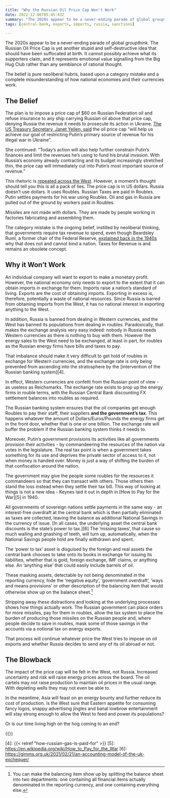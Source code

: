```yaml
---
title: "Why the Russian Oil Price Cap Won't Work"
date: 2022-12-06T05:45:43Z
summary: "The 2020s appear to be a never-ending parade of global groupthink. The Russian Oil Price Cap is yet another stupid and self-destructive idea that should have been suffocated at birth. It cannot possibly achieve what its supporters claim, and it represents emotional value signalling from the Big Hug Club rather than any semblance of rational thought."
tags: [central-bank, exports, imports, russia, sanctions]

---
```

The 2020s appear to be a never-ending parade of global groupthink. The
Russian Oil Price Cap is yet another stupid and self-destructive idea
that should have been suffocated at birth. It cannot possibly achieve
what its supporters claim, and it represents emotional value signalling
from the Big Hug Club rather than any semblance of rational thought.

The belief is pure neoliberal hubris, based upon a category mistake
and a complete misunderstanding of how national economies and their
currencies work.

## The Belief

The plan is to impose a price cap of $60 on Russian Federation oil and
refuse insurance to any ship carrying Russian oil above that price
cap, denying Russia the revenue it needs to prosecute its action in
Ukraine. [The US Treasury Secretary, Janet Yellen, said][1] the oil
price cap “will help us achieve our goal of restricting Putin’s
primary source of revenue for his illegal war in Ukraine”.

She continued: “Today’s action will also help further constrain
Putin’s finances and limit the revenues he’s using to fund his
brutal invasion. With Russia’s economy already contracting and its
budget increasingly stretched thin, the price cap will immediately cut
into Putin’s most important source of revenue.”

This rhetoric is [repeated across the West][2]. However, a moment’s
thought should tell you this is all a pack of lies. The price cap is in
US dollars. Russia doesn’t use dollars. It uses Roubles. Russian Taxes
are paid in Roubles. Putin settles payments for his war using Roubles. Oil
and gas in Russia are pulled out of the ground by workers paid in Roubles.

Missiles are not made with dollars. They are made by people working in
factories fabricating and assembling them.

The category mistake is the ongoing belief, instilled by neoliberal
thinking, that governments require tax revenue to spend, even though
Beardsley Ruml, a former chair of the Federal Reserve, [explained back
in the 1940s][3] why that does not and cannot bind a nation. Taxes for
Revenue is and remains an obsolete concept.

## Why it Won’t Work

An individual company will want to export to make a monetary
profit. However, the national economy only needs to export to the
extent that it can obtain imports in exchange for them. Imports raise
a nation’s standard of living. Exports are the cost of obtaining
imports. Exporting in excess is, therefore, potentially a waste of
national resources. Since Russia is barred from obtaining imports from
the West, it has no national interest in exporting anything to the West.

In addition, Russia is banned from dealing in Western currencies, and the
West has banned its populations from dealing in roubles. Paradoxically,
that makes the exchange analysis very easy indeed: nobody in Russia
needs Western currencies as there is nothing to buy with them. However the energy
sales to the West need to be exchanged, at least in part, for roubles as the
Russian energy firms have bills and taxes to pay.

That imbalance should make it very difficult to get hold of roubles in
exchange for Western currencies, and the exchange rate is only being
prevented from ascending into the stratosphere by the [intervention of
the Russian banking system][4].

In effect, Western currencies are confetti from the Russian point of view -
as useless as Reichsmarks. The exchange rate exists to
prop up the energy firms in rouble terms, with the Russian Central Bank
discounting FX settlement balances into roubles as required.

The Russian banking system ensures that the oil companies get enough
Roubles to pay their staff, their suppliers **and the government’s
tax**. This happens whatever the amount of Dollars/Euros/Pounds the energy
firms get in the front door, whether that is one or one billion. The
exchange rate will buffer the problem if the Russian banking system
thinks it needs to.

Moreover, Putin’s government provisions its activities like all
governments provision their activities - by commandeering the resources
of the nation via votes in the legislature. The real tax point is when a
government takes something for its use and deprives the private sector
of access to it, not when money is handed over. Money is just a way of
shifting the burden of that confiscation around the nation.

The government may give the people some roubles for the resources it
commandeers so that they can transact with others. Those others then stand
the loss instead when they settle their tax bill. This way of looking at things is not
a new idea - Keynes laid it out in depth in [How to Pay for the War][5]
in 1940.

All governments of sovereign nations settle payments in the same way -
an interest-free overdraft at the central bank which is then partially
eliminated as taxes are collected, leaving the balance as additional
National Savings in the currency of issue. [In all cases, the underlying
asset the central bank discounts is the state’s power to tax.][6] The
‘missing taxes’, that cause so much wailing and gnashing of teeth,
will turn up, automatically, when the National Savings people hold are
finally withdrawn and spent.

The ‘power to tax’ asset is disguised by the foreign and real assets
the central bank chooses to take onto its books in exchange for issuing
its liabilities, whether that is gold, foreign exchange, IMF claims, or
anything else. An ‘anything else’ that could easily include barrels
of oil.

These masking assets, detectable by not being denominated in the reporting
currency, hide the ‘negative equity’, ‘government overdraft’,
‘ways and means provisions’ or other description of the balancing
item that would otherwise show up on the balance sheet.[^1]

Stripping away these distractions and looking at the underlying processes
shows how things actually work. The Russian government can place orders
for more missiles, pay for them in roubles, allow the tax system to
place the burden of producing those missiles on the Russian people and,
where people decide to save in roubles, mask some of those savings in
the accounts via a notional tax on energy exports.

That process will continue whatever price the West tries to impose on oil
exports and whether Russia decides to send any of its oil abroad or not.

## The Blowback

The impact of the price cap will be felt in the West, not
Russia. Increased uncertainty and risk will raise energy prices across
the board. The oil cartels may not raise production to maintain oil prices
in the usual range. With depleting wells they may not even be able to.

In the meantime, Asia will feast on an energy bounty and further reduce
its cost of production. Is the West sure that Eastern appetite for
consuming fancy logos, snappy advertising jingles and banal lowbrow
entertainment will stay strong enough to allow the West to feed and
power its populations?

Or is our time living high on the hog coming to an end?

{{<joindiscord>}}

[1]: https://home.treasury.gov/news/press-releases/jy1138
[2]: https://www.standard.co.uk/news/world/uk-eu-g7-russia-oil-price-cap-putin-ukraine-war-b1044575.html
[3]: http://home.hiwaay.net/~becraft/RUMLTAXES.html
[4]: {{< relref "how-russian-gas-is-paid-for" >}}
[5]: https://en.wikipedia.org/wiki/How_to_Pay_for_the_War
[6]: https://gimms.org.uk/2021/02/21/an-accounting-model-of-the-uk-exchequer/
[^1]: You can make the balancing item show up by splitting the balance sheet into two departments: one containing all financial items actually denominated in the reporting currency, and one containing everything else.
